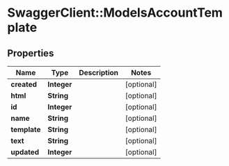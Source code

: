 # SwaggerClient::ModelsAccountTemplate

## Properties
Name | Type | Description | Notes
------------ | ------------- | ------------- | -------------
**created** | **Integer** |  | [optional] 
**html** | **String** |  | [optional] 
**id** | **Integer** |  | [optional] 
**name** | **String** |  | [optional] 
**template** | **String** |  | [optional] 
**text** | **String** |  | [optional] 
**updated** | **Integer** |  | [optional] 


